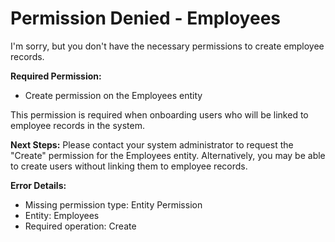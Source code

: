 # Permission Denied - Employees

I'm sorry, but you don't have the necessary permissions to create employee records.

**Required Permission:**
- Create permission on the Employees entity

This permission is required when onboarding users who will be linked to employee records in the system.

**Next Steps:**
Please contact your system administrator to request the "Create" permission for the Employees entity. Alternatively, you may be able to create users without linking them to employee records.

**Error Details:**
- Missing permission type: Entity Permission
- Entity: Employees
- Required operation: Create